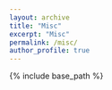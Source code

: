 ```yaml
---
layout: archive
title: "Misc"
excerpt: "Misc"
permalink: /misc/
author_profile: true
---
```

{% include base_path %}
